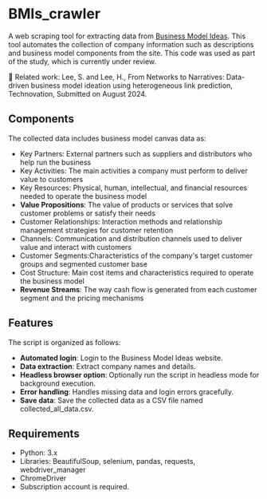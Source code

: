 # BMIs_crawler
A web scraping tool for extracting data from [Business Model Ideas](https://www.businessmodelideas.com). This tool automates the collection of company information such as descriptions and business model components from the site.
This code was used as part of the study, which is currently under review.

🐤 Related work: Lee, S. and Lee, H., From Networks to Narratives: Data-driven business model ideation using heterogeneous link prediction, Technovation, Submitted on August 2024.

## Components
The collected data includes business model canvas data as:

* Key Partners: External partners such as suppliers and distributors who help run the business
* Key Activities: The main activities a company must perform to deliver value to customers
* Key Resources: Physical, human, intellectual, and financial resources needed to operate the business model
* **Value Propositions**: The value of products or services that solve customer problems or satisfy their needs
* Customer Relationships: Interaction methods and relationship management strategies for customer retention
* Channels: Communication and distribution channels used to deliver value and interact with customers
* Customer Segments:Characteristics of the company's target customer groups and segmented customer base
* Cost Structure: Main cost items and characteristics required to operate the business model
* **Revenue Streams**: The way cash flow is generated from each customer segment and the pricing mechanisms

## Features
The script is organized as follows: 

* **Automated login**: Login to the Business Model Ideas website.
* **Data extraction**: Extract company names and details.
* **Headless browser option**: Optionally run the script in headless mode for background execution.
* **Error handling**: Handles missing data and login errors gracefully.
* **Save data**: Save the collected data as a CSV file named collected_all_data.csv.

## Requirements
* Python: 3.x
* Libraries: BeautifulSoup, selenium, pandas, requests, webdriver_manager
* ChromeDriver
* Subscription account is required.
